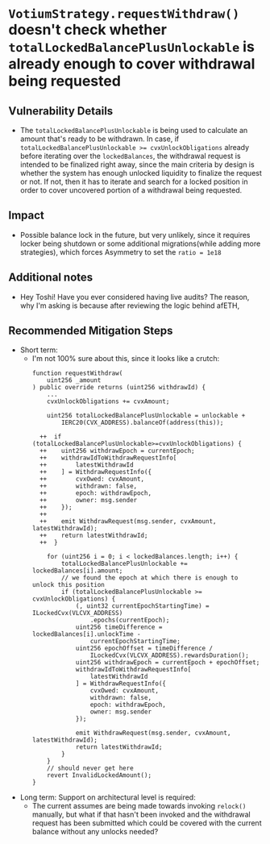 # `VotiumStrategy.requestWithdraw()` doesn't check whether `totalLockedBalancePlusUnlockable` is already enough to cover withdrawal being requested

## Vulnerability Details
* The `totalLockedBalancePlusUnlockable` is being used to calculate an amount that's ready to be withdrawn. In case, if `totalLockedBalancePlusUnlockable >= cvxUnlockObligations` already before iterating over the `lockedBalances`, the withdrawal request is intended to be finalized right away, since the main criteria by design is whether the system has enough unlocked liquidity to finalize the request or not. If not, then it has to iterate and search for a locked position in order to cover uncovered portion of a withdrawal being requested.

## Impact 
* Possible balance lock in the future, but very unlikely, since it requires locker being shutdown or some additional migrations(while adding more strategies), which forces Asymmetry to set the `ratio = 1e18`

## Additional notes
* Hey Toshi! Have you ever considered having live audits? The reason, why I'm asking is because after reviewing the logic behind afETH,

## Recommended Mitigation Steps
- Short term: 
  - I'm not 100% sure about this, since it looks like a crutch:
    ```Solidity
    function requestWithdraw(
        uint256 _amount
    ) public override returns (uint256 withdrawId) {
        ...
        cvxUnlockObligations += cvxAmount;

        uint256 totalLockedBalancePlusUnlockable = unlockable +
            IERC20(CVX_ADDRESS).balanceOf(address(this));

      ++  if (totalLockedBalancePlusUnlockable>=cvxUnlockObligations) {
      ++    uint256 withdrawEpoch = currentEpoch;
      ++    withdrawIdToWithdrawRequestInfo[
      ++        latestWithdrawId
      ++    ] = WithdrawRequestInfo({
      ++        cvxOwed: cvxAmount,
      ++        withdrawn: false,
      ++        epoch: withdrawEpoch,
      ++        owner: msg.sender
      ++    });
      ++
      ++    emit WithdrawRequest(msg.sender, cvxAmount, latestWithdrawId);
      ++    return latestWithdrawId;
      ++  }

        for (uint256 i = 0; i < lockedBalances.length; i++) {
            totalLockedBalancePlusUnlockable += lockedBalances[i].amount;
            // we found the epoch at which there is enough to unlock this position
            if (totalLockedBalancePlusUnlockable >= cvxUnlockObligations) {
                (, uint32 currentEpochStartingTime) = ILockedCvx(VLCVX_ADDRESS)
                    .epochs(currentEpoch);
                uint256 timeDifference = lockedBalances[i].unlockTime -
                    currentEpochStartingTime;
                uint256 epochOffset = timeDifference /
                    ILockedCvx(VLCVX_ADDRESS).rewardsDuration();
                uint256 withdrawEpoch = currentEpoch + epochOffset;
                withdrawIdToWithdrawRequestInfo[
                    latestWithdrawId
                ] = WithdrawRequestInfo({
                    cvxOwed: cvxAmount,
                    withdrawn: false,
                    epoch: withdrawEpoch,
                    owner: msg.sender
                });

                emit WithdrawRequest(msg.sender, cvxAmount, latestWithdrawId);
                return latestWithdrawId;
            }
        }
        // should never get here
        revert InvalidLockedAmount();
    }
    
- Long term: Support on architectural level is required: 
  * The current assumes are being made towards invoking `relock()` manually, but what if that hasn't been invoked and the withdrawal request has been submitted which could be covered with the current balance without any unlocks needed? 
